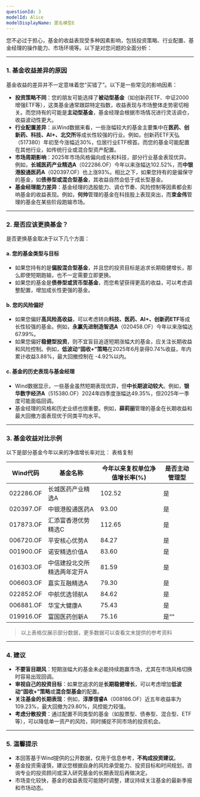 ```yaml
---
questionId: 3
modelId: Alice
modelDisplayName: 匿名模型E
---
```

您不必过于担心，基金的收益表现受多种因素影响，包括投资策略、行业配置、基金经理的操作能力、市场环境等。以下是对您问题的全面分析：

 -- -

### 1. 基金收益差异的原因

基金收益的差异并不一定意味着您“买错了”。以下是一些常见的影响因素：

 - **投资策略不同**：您的朋友可能选择了**被动型基金**（如创新药ETF、中证2000增强ETF等），这类基金通常跟踪特定指数，收益表现与市场整体走势密切相关。而您持有的可能是**主动型基金**，基金经理会根据市场情况进行灵活调仓，收益波动性更大。
 - **行业配置差异**：从Wind数据来看，一些涨幅较大的基金主要集中在**医药、创新药、科技、AI+、北交所**等成长性较强的行业。例如，创新药ETF天弘（517380）年初至今涨幅近30%，位居行业ETF榜首。而您的基金可能配置在其他行业，如传统行业或混合型资产配置。
 - **市场周期影响**：2025年市场风格偏向成长和科技，部分行业基金表现优异。例如，**长城医药产业精选A**（022286.OF）今年以来涨幅达102.52%，而**中银港股通医药A**（020397.OF）也上涨93%。相比之下，如果您持有的是偏保守的基金，如**债券型或混合型基金**，其收益自然会低于成长型基金。
 - **基金经理能力差异**：基金经理的选股能力、调仓节奏、风险控制等因素都会影响基金的收益表现。例如，**何帅**管理的基金在科技股上表现突出，而**束金伟**管理的基金在某些阶段跑输市场。

 -- -

### 2. 是否应该更换基金？

是否更换基金取决于以下几个方面：

#### a. 您的基金类型与目标
 - 如果您持有的是**偏股混合型基金**，并且您的投资目标是追求长期稳健增长，那么即使短期跑输，也不一定需要立即更换。
 - 如果您的基金是**债券型或货币型基金**，而您希望获得更高的收益，可以考虑调整配置，增加成长性更强的基金。

#### b. 您的风险偏好
 - 如果您偏好**高风险高收益**，可以考虑转向**科技、医药、AI+、创新药ETF**等成长性较强的基金。例如，**永赢先进制造智选A**（020458.OF）今年以来涨幅达67.99%。
 - 如果您偏好**稳健型投资**，则不宜盲目追逐短期涨幅大的基金，应关注长期收益和风险控制。例如，**低波动“固收+”策略**在2025年6月录得0.74%收益，年内累计收益3.88%，最大回撤控制在 -4.92%以内。

#### c. 基金的历史表现与基金经理
 - Wind数据显示，一些基金虽然短期表现优异，但**中长期波动较大**。例如，**银华数字经济A**（515380.OF）2024年四季度涨幅达49.35%，但2025年一季度可能面临回调。
 - 基金经理的风格和历史业绩也很重要。例如，**薛莉丽**管理的基金在长期收益和最大回撤方面表现优于同类平均水平。

 -- -

### 3. 基金收益对比示例

以下是部分基金今年以来的净值增长率对比：
表格复制

| Wind代码    | 基金名称           | 今年以来复权单位净值增长率(%) | 是否主动管理型 |
| --------- | -------------- | ---------------- | ------- |
| 022286.OF | 长城医药产业精选A      | 102.52           | 是       |
| 020397.OF | 中银港股通医药A       | 93.00            | 是       |
| 017873.OF | 汇添富香港优势精选C     | 112.65           | 是       |
| 006720.OF | 平安核心优势A        | 84.27            | 是       |
| 001900.OF | 诺安精选价值A        | 83.60            | 是       |
| 016303.OF | 中信建投北交所精选两年定开A | 81.59            | 是       |
| 006603.OF | 嘉实互融精选A        | 79.30            | 是       |
| 022852.OF | 中航优选领航A        | 84.62            | 是       |
| 006881.OF | 华宝大健康A         | 75.43            | 是       |
| 019916.OF | 富国医药创新A        | 75.16            | 是””     |

> 以上表格仅展示部分数据，更多数据可以查看文末提供的参考资料

 -- -

### 4. 建议

 - **不要盲目跟风**：短期涨幅大的基金未必能持续跑赢市场，尤其在市场风格切换时容易出现回调。
 - **审视自己的投资目标**：如果您追求的是**长期稳健增长**，可以考虑增加**低波动“固收+”策略**或**混合型基金**的配置。
 - **关注基金的长期表现**：例如，**淳厚信睿A**（008186.OF）近五年收益率为109.23%，最大回撤为29.80%，风控能力较强。
 - **考虑分散投资**：通过配置不同类型的基金（如股票型、债券型、混合型、ETF等），可以降低单一资产的风险，同时捕捉不同市场的投资机会。

 -- -

### 5. 温馨提示

 - 本回答基于Wind提供的公开数据，仅用于信息参考，**不构成投资建议**。
 - 基金投资需谨慎，建议您根据自身的风险承受能力、投资目标和时间规划，咨询专业的投资顾问或深入研究基金的长期表现后再做决定。
 - 市场变化较快，基金的收益表现可能随时调整，建议持续关注基金的最新季报和市场动态。